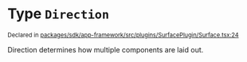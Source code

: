 # Type `Direction`
<sub>Declared in [packages/sdk/app-framework/src/plugins/SurfacePlugin/Surface.tsx:24](https://github.com/dxos/dxos/blob/bfdd5a17b/packages/sdk/app-framework/src/plugins/SurfacePlugin/Surface.tsx#L24)</sub>


Direction determines how multiple components are laid out.



